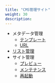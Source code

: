 ```yaml
---
title: "CMS管理サイト"
weight: 30
description: 
---
```


- メタデータ管理
  - [テンプレート](./template)
  - [URL](./url)
- [リスト管理](./list)
- サイト管理
  - [プレビュー](./preview)
  - [メンテナンス](./maintenance)
  - [再起動](./restart)
